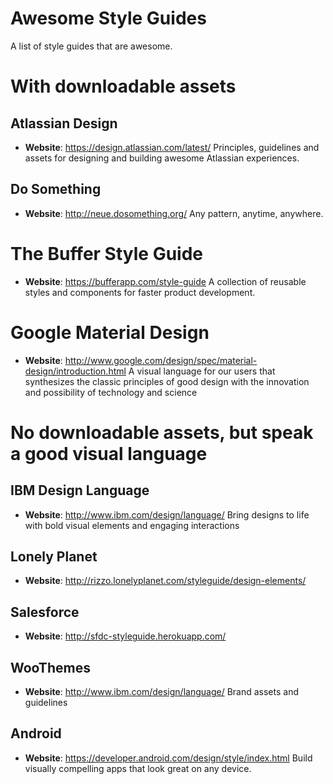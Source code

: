 # Awesome Style Guides
A list of style guides that are awesome.

# With downloadable assets

## Atlassian Design
* **Website**: https://design.atlassian.com/latest/
Principles, guidelines and assets for designing and building awesome Atlassian experiences.

## Do Something
* **Website**: http://neue.dosomething.org/
Any pattern, anytime, anywhere.

# The Buffer Style Guide
* **Website**: https://bufferapp.com/style-guide
A collection of reusable styles and components for faster product development.

# Google Material Design
* **Website**: http://www.google.com/design/spec/material-design/introduction.html
A visual language for our users that synthesizes the classic principles of good design
with the innovation and possibility of technology and science

# No downloadable assets, but speak a good visual language

## IBM Design Language
* **Website**: http://www.ibm.com/design/language/
Bring designs to life with bold visual elements and engaging interactions

## Lonely Planet
* **Website**: http://rizzo.lonelyplanet.com/styleguide/design-elements/

## Salesforce
* **Website**: http://sfdc-styleguide.herokuapp.com/

## WooThemes
* **Website**: http://www.ibm.com/design/language/
Brand assets and guidelines

## Android
* **Website**: https://developer.android.com/design/style/index.html
Build visually compelling apps that look great on any device. 

